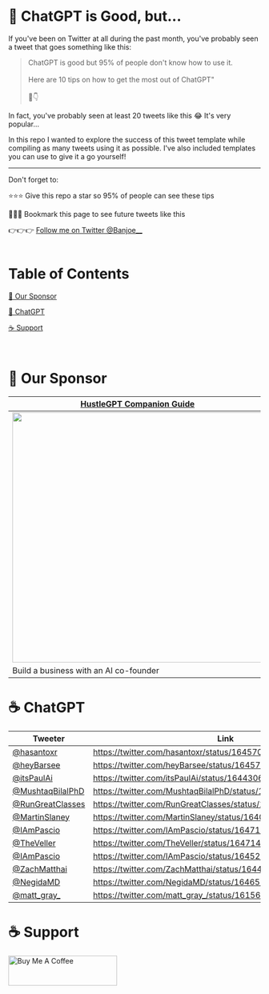 # 🤖 ChatGPT is Good, but...

If you've been on Twitter at all during the past month, you've probably seen a tweet that goes something like this:

> ChatGPT is good but 95% of people don't know how to use it. <br/> <br/> Here are 10 tips on how to get the most out of ChatGPT" <br/> <br/>  🧵👇

In fact, you've probably seen at least 20 tweets like this 😂 It's very popular...

In this repo I wanted to explore the success of this tweet template while compiling as many tweets using it as possible. I've also included templates you can use to give it a go yourself!

________

Don't forget to:

⭐⭐⭐ Give this repo a star so 95% of people can see these tips

🔖🔖🔖 Bookmark this page to see future tweets like this 

👉👉👉 [Follow me on Twitter @Banjoe__](https://twitter.com/Banjoe__)
<br>
<br>
# Table of Contents

[🤝 Our Sponsor](#sponsor)

[🤖 ChatGPT](#chatgpt)

[☕️ Support](#support)


<br>


# <a name="sponsor"></a>🤝 Our Sponsor

| [HustleGPT Companion Guide](https://chatcodetutor.gumroad.com/l/abqwfw)|
|----- |
|<a href="https://chatcodetutor.gumroad.com/l/abqwfw"><img src="https://public-files.gumroad.com/shi9wdznm0ms8wtz5d1utsz37tem" height="500"></a>|
| Build a business with an AI co-founder| 


# <a name="chatgpt"></a>☕️ ChatGPT
|  Tweeter | Link | Views |Likes | Retweets | Quotes  | Bookmarks  | Length | Date | 
| ---| ------ | ------ | ------ |  ------ | ------ | ------ |  ------ | ------ |
| [@hasantoxr](https://twitter.com/hasantoxr)| https://twitter.com/hasantoxr/status/1645702969306800129 | 808.2k | 3838 | 822 | 12 | 4925 | 14  | 4/11/23 | 
| [@heyBarsee](https://twitter.com/heyBarsee)| https://twitter.com/heyBarsee/status/1645785052431937539 | 1.6M | 5961 | 1055 | 28 | 10k | 13  | 4/11/23 | 
| [@itsPaulAi](https://twitter.com/itsPaulAi)| https://twitter.com/itsPaulAi/status/1644306056540049410 | 1.4M | 8416 | 1658 | 40 | 13.7k | 9  | 4/7/23 | 
| [@MushtaqBilalPhD](https://twitter.com/MushtaqBilalPhD)| https://twitter.com/MushtaqBilalPhD/status/1646444736687865858 | 908.2k | 3731 | 720 | 27 | 4096 |  14 | 4/13/23 | 
| [@RunGreatClasses](https://twitter.com/RunGreatClasses)| https://twitter.com/RunGreatClasses/status/1646893636406190080| 49.2k | 74 | 9 | 2 | 125 |  6 | 4/14/23 | 
| [@MartinSlaney](https://twitter.com/MartinSlaney)| https://twitter.com/MartinSlaney/status/1640277796562825221| 734 | 3 | 0 | 1 | 1 | 4  | 3/27/23 | 
| [@IAmPascio](https://twitter.com/IAmPascio)| https://twitter.com/IAmPascio/status/1647192619590483968| 101.6k | 418 | 574 | 8 | 119 | 1 | 4/15/23 | 
| [@TheVeller](https://twitter.com/TheVeller)| https://twitter.com/TheVeller/status/1647148004565213185| 15.6k | 163 | 85 | 3 | 25 | 3 | 4/15/23 | 
| [@IAmPascio](https://twitter.com/IAmPascio)| https://twitter.com/IAmPascio/status/1645290583827656704| 354.8k | 1222 | 1941 | 43 | 328 | 2 | 4/15/23 | 
| [@ZachMatthai](https://twitter.com/ZachMatthai)| https://twitter.com/ZachMatthai/status/1644613466907353088| 120.2k | 661 | 92 | 4 | 90 | 1 | 4/15/23 | 
| [@NegidaMD](https://twitter.com/NegidaMD)| https://twitter.com/NegidaMD/status/1646514922497671173| 41k | 144 | 246 | 1 | 35 | 2 | 4/13/23 | 
| [@matt_gray_](https://twitter.com/matt_gray_)| https://twitter.com/matt_gray_/status/1615698160109625345| 2.6M | 10.1k | 1882 | 85 | 9768 | 13 | 1/18/23 | 



# <a name="support"></a>☕️ Support
<a href="https://www.buymeacoffee.com/mullr" target="_blank"><img src="https://cdn.buymeacoffee.com/buttons/v2/default-yellow.png" alt="Buy Me A Coffee" style="height: 60px !important;width: 217px !important;" ></a>

